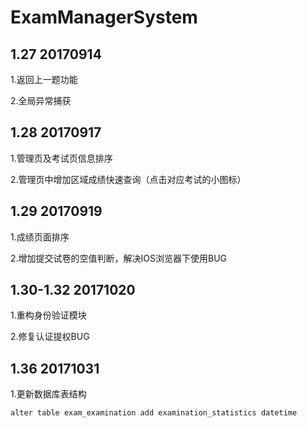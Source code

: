 # ExamManagerSystem
## 1.27 20170914
  1.返回上一题功能
  
  2.全局异常捕获
## 1.28 20170917
  1.管理页及考试页信息排序
  
  2.管理页中增加区域成绩快速查询（点击对应考试的小图标）
## 1.29 20170919
  1.成绩页面排序
   
  2.增加提交试卷的空值判断，解决IOS浏览器下使用BUG 
## 1.30-1.32 20171020
  1.重构身份验证模块
   
  2.修复认证提权BUG
  
 ## 1.36  20171031
  1.更新数据库表结构
  ```
  alter table exam_examination add examination_statistics datetime
  ```
  